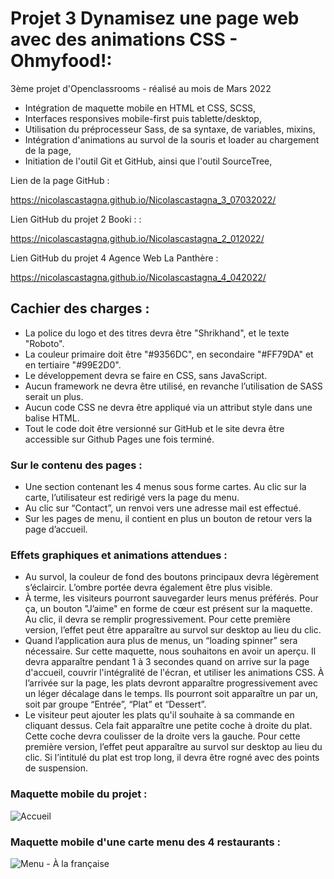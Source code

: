 # Projet 3 Dynamisez une page web avec des animations CSS - Ohmyfood!:

3ème projet d'Openclassrooms - réalisé au mois de Mars 2022

- Intégration de maquette mobile en HTML et CSS, SCSS, 
- Interfaces responsives mobile-first puis tablette/desktop,
- Utilisation du préprocesseur Sass, de sa syntaxe, de variables, mixins,
- Intégration d'animations au survol de la souris et loader au chargement de la page,
- Initiation de l'outil Git et GitHub, ainsi que l'outil SourceTree,


Lien de la page GitHub :

https://nicolascastagna.github.io/Nicolascastagna_3_07032022/

Lien GitHub du projet 2 Booki : : 

https://nicolascastagna.github.io/Nicolascastagna_2_012022/

Lien GitHub du projet 4 Agence Web La Panthère :

https://nicolascastagna.github.io/Nicolascastagna_4_042022/

## Cachier des charges :

- La police du logo et des titres devra être "Shrikhand", et le texte "Roboto".
- La couleur primaire doit être "#9356DC", en secondaire "#FF79DA" et en tertiaire "#99E2D0".
- Le développement devra se faire en CSS, sans JavaScript.
- Aucun framework ne devra être utilisé, en revanche l’utilisation de SASS serait un plus.
- Aucun code CSS ne devra être appliqué via un attribut style dans une balise HTML.
- Tout le code doit être versionné sur GitHub et le site devra être accessible sur Github Pages une fois terminé.

### Sur le contenu des pages :

- Une section contenant les 4 menus sous forme cartes. Au clic sur la carte, l’utilisateur est redirigé vers la page du menu.
- Au clic sur “Contact”, un renvoi vers une adresse mail est effectué.
- Sur les pages de menu, il contient en plus un bouton de retour vers la page d’accueil.

### Effets graphiques et animations attendues :

- Au survol, la couleur de fond des boutons principaux devra légèrement s’éclaircir. L’ombre portée devra également être plus visible.
- À terme, les visiteurs pourront sauvegarder leurs menus préférés. Pour ça, un bouton "J’aime" en forme de cœur est présent sur la maquette. Au clic, il devra se
remplir progressivement. Pour cette première version, l’effet peut être apparaître au survol sur desktop au lieu du clic.
- Quand l’application aura plus de menus, un “loading spinner” sera nécessaire. Sur cette maquette, nous souhaitons en avoir un aperçu. Il devra apparaître pendant 1 à 3 secondes quand on arrive sur la page d'accueil, couvrir l'intégralité de l'écran, et utiliser les animations CSS.
À l’arrivée sur la page, les plats devront apparaître progressivement avec un léger décalage dans le temps. Ils pourront soit apparaître un par un, soit par groupe
“Entrée”, “Plat” et “Dessert”. 
- Le visiteur peut ajouter les plats qu'il souhaite à sa commande en cliquant dessus. Cela fait apparaître une petite coche à droite du plat. Cette coche devra coulisser de la droite vers la gauche. Pour cette première version, l’effet peut apparaître au survol sur desktop au lieu du clic. Si l’intitulé du plat est trop long, il devra être rogné avec des points de suspension. 

### Maquette mobile du projet :

![Accueil](https://user-images.githubusercontent.com/100592012/164783324-afc34eff-4230-4949-81b9-c19f340c0e71.png)

### Maquette mobile d'une carte menu des 4 restaurants :

![Menu - À la française](https://user-images.githubusercontent.com/100592012/164783368-ae1124c9-18be-49c7-8a43-24b5b58313e2.png)
